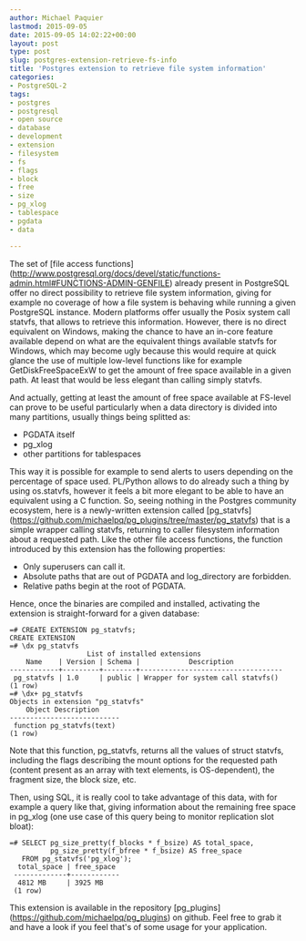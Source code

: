 ```yaml
---
author: Michael Paquier
lastmod: 2015-09-05
date: 2015-09-05 14:02:22+00:00
layout: post
type: post
slug: postgres-extension-retrieve-fs-info
title: 'Postgres extension to retrieve file system information'
categories:
- PostgreSQL-2
tags:
- postgres
- postgresql
- open source
- database
- development
- extension
- filesystem
- fs
- flags
- block
- free
- size
- pg_xlog
- tablespace
- pgdata
- data

---
```


The set of [file access functions]
(http://www.postgresql.org/docs/devel/static/functions-admin.html#FUNCTIONS-ADMIN-GENFILE)
already present in PostgreSQL offer no direct possibility to retrieve file
system information, giving for example no coverage of how a file system is
behaving while running a given PostgreSQL instance. Modern platforms offer
usually the Posix system call statvfs, that allows to retrieve this information.
However, there is no direct equivalent on Windows, making the chance to have
an in-core feature available depend on what are the equivalent things
available statvfs for Windows, which may become ugly because this would
require at quick glance the use of multiple low-level functions like for
example GetDiskFreeSpaceExW to get the amount of free space available in
a given path. At least that would be less elegant than calling simply
statvfs.

And actually, getting at least the amount of free space available at FS-level
can prove to be useful particularly when a data directory is divided into
many partitions, usually things being splitted as:

  * PGDATA itself
  * pg_xlog
  * other partitions for tablespaces

This way it is possible for example to send alerts to users depending on the
percentage of space used. PL/Python allows to do already such a thing by using
os.statvfs, however it feels a bit more elegant to be able to have an
equivalent using a C function. So, seeing nothing in the Postgres community
ecosystem, here is a newly-written extension called [pg\_statvfs]
(https://github.com/michaelpq/pg_plugins/tree/master/pg_statvfs) that is a
simple wrapper calling statvfs, returning to caller filesystem information
about a requested path. Like the other file access functions, the function
introduced by this extension has the following properties:

  * Only superusers can call it.
  * Absolute paths that are out of PGDATA and log\_directory are forbidden.
  * Relative paths begin at the root of PGDATA.

Hence, once the binaries are compiled and installed, activating the extension
is straight-forward for a given database:

    =# CREATE EXTENSION pg_statvfs;
    CREATE EXTENSION
    =# \dx pg_statvfs
                       List of installed extensions
        Name    | Version | Schema |            Description
    ------------+---------+--------+-----------------------------------
     pg_statvfs | 1.0     | public | Wrapper for system call statvfs()
    (1 row)
    =# \dx+ pg_statvfs
    Objects in extension "pg_statvfs"
        Object Description
    ---------------------------
     function pg_statvfs(text)
    (1 row)

Note that this function, pg\_statvfs, returns all the values of struct statvfs,
including the flags describing the mount options for the requested path
(content present as an array with text elements, is OS-dependent), the fragment
size, the block size, etc.

Then, using SQL, it is really cool to take advantage of this data, with for
example a query like that, giving information about the remaining free
space in pg\_xlog (one use case of this query being to monitor replication slot
bloat):

    =# SELECT pg_size_pretty(f_blocks * f_bsize) AS total_space,
              pg_size_pretty(f_bfree * f_bsize) AS free_space
       FROM pg_statvfs('pg_xlog');
      total_space | free_space
     -------------+------------
      4812 MB     | 3925 MB
     (1 row)

This extension is available in the repository [pg_plugins]
(https://github.com/michaelpq/pg_plugins) on github. Feel free to grab it
and have a look if you feel that's of some usage for your application.
